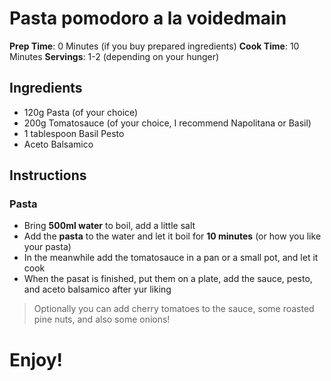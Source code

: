 # Pasta pomodoro a la voidedmain

**Prep Time**: 0 Minutes (if you buy prepared ingredients)
**Cook Time**: 10 Minutes
**Servings**: 1-2 (depending on your hunger)

## Ingredients
- 120g Pasta (of your choice)
- 200g Tomatosauce (of your choice, I recommend Napolitana or Basil)
- 1 tablespoon Basil Pesto
- Aceto Balsamico

## Instructions

### Pasta
- Bring **500ml water** to boil, add a little salt
- Add the **pasta** to the water and let it boil for **10 minutes** (or how you like your pasta)
- In the meanwhile add the tomatosauce in a pan or a small pot, and let it cook
- When the pasat is finished, put them on a plate, add the sauce, pesto, and aceto balsamico after yur liking

> Optionally you can add cherry tomatoes to the sauce, some roasted pine nuts, and also some onions!

# Enjoy!
